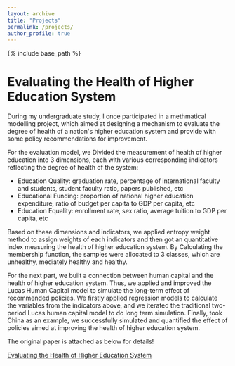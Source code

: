```yaml
---
layout: archive
title: "Projects"
permalink: /projects/
author_profile: true
---
```


{% include base_path %}

Evaluating the Health of Higher Education System
======
During my undergraduate study, I once participated in a methmatical modelling project, which aimed at designing a mechanism to evaluate the degree of health of a nation's higher education system and provide with some policy recommendations for improvement.

For the evaluation model, we Divided the measurement of health of higher education into 3 dimensions, each with various corresponding indicators reflecting the degree of health of the system: 
* Education Quality: graduation rate, percentage of international faculty and students, student faculty ratio, papers published, etc 
* Educational Funding: proportion of national higher education expenditure, ratio of budget per capita to GDP per capita, etc 
* Education Equality: enrollment rate, sex ratio, average tuition to GDP per capita, etc

Based on these dimensions and indicators, we applied entropy weight method to assign weights of each indicators and then got an quantitative index measuring the health of higher education system. By Calculating the membership function, the samples were allocated to 3 classes, which are unhealthy, mediately healthy and healthy.

For the next part, we built a connection between human capital and the health of higher education system. Thus, we applied and improved the Lucas Human Capital model to simulate the long-term effect of recommended policies. We firstly applied regression models to calculate the variables from the indicators above, and we iterated the traditional two-period Lucas human capital model to do long term simulation. Finally, took China as an example, we successfully simulated and quantified the effect of policies aimed at improving the health of higher education system. 

The original paper is attached as below for details!

[Evaluating the Health of Higher Education System](https://drive.google.com/file/d/1-R65ymHykhTdiU25CWBaKbhOTHrmATCr/view?usp=sharing)






